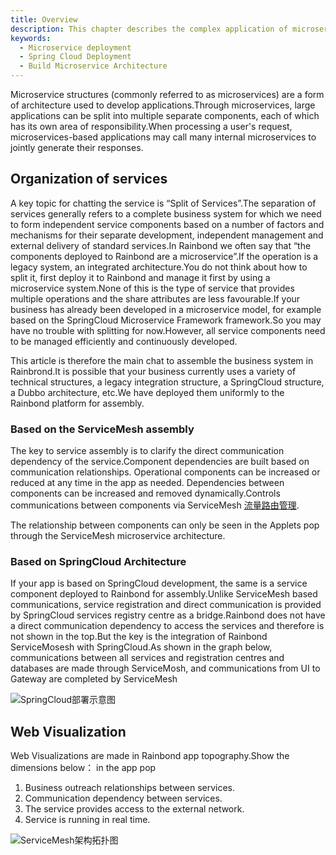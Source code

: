 ```yaml
---
title: Overview
description: This chapter describes the complex application of microservice architecture based on Rainbond
keywords:
  - Microservice deployment
  - Spring Cloud Deployment
  - Build Microservice Architecture
---
```


Microservice structures (commonly referred to as microservices) are a form of architecture used to develop applications.Through microservices, large applications can be split into multiple separate components, each of which has its own area of responsibility.When processing a user's request, microservices-based applications may call many internal microservices to jointly generate their responses.

## Organization of services

A key topic for chatting the service is “Split of Services”.The separation of services generally refers to a complete business system for which we need to form independent service components based on a number of factors and mechanisms for their separate development, independent management and external delivery of standard services.In Rainbond we often say that “the components deployed to Rainbond are a microservice”.If the operation is a legacy system, an integrated architecture.You do not think about how to split it, first deploy it to Rainbond and manage it first by using a microservice system.None of this is the type of service that provides multiple operations and the share attributes are less favourable.If your business has already been developed in a microservice model, for example based on the SpringCloud Microservice Framework framework.So you may have no trouble with splitting for now.However, all service components need to be managed efficiently and continuously developed.

This article is therefore the main chat to assemble the business system in Rainbrond.It is possible that your business currently uses a variety of technical structures, a legacy integration structure, a SpringCloud structure, a Dubbo architecture, etc.We have deployed them uniformly to the Rainbond platform for assembly.

### Based on the ServiceMesh assembly

The key to service assembly is to clarify the direct communication dependency of the service.Component dependencies are built based on communication relationships. Operational components can be increased or reduced at any time in the app as needed. Dependencies between components can be increased and removed dynamically.Controls communications between components via ServiceMesh [流量路由管理](#Webvisualization).

The relationship between components can only be seen in the Applets pop through the ServiceMesh microservice architecture.

### Based on SpringCloud Architecture

If your app is based on SpringCloud development, the same is a service component deployed to Rainbond for assembly.Unlike ServiceMesh based communications, service registration and direct communication is provided by SpringCloud services registry centre as a bridge.Rainbond does not have a direct communication dependency to access the services and therefore is not shown in the top.But the key is the integration of Rainbond ServiceMosesh with SpringCloud.As shown in the graph below, communications between all services and registration centres and databases are made through ServiceMosh, and communications from UI to Gateway are completed by ServiceMesh

![SpringCloud部署示意图](https://static.goodrain.com/docs/5.2/SpringCloud.png)

## Web Visualization

Web Visualizations are made in Rainbond app topography.Show the dimensions below： in the app pop

1. Business outreach relationships between services.
2. Communication dependency between services.
3. The service provides access to the external network.
4. Service is running in real time.

![ServiceMesh架构拓扑图](https://static.goodrain.com/docs/5.2/servicemesh.png)
